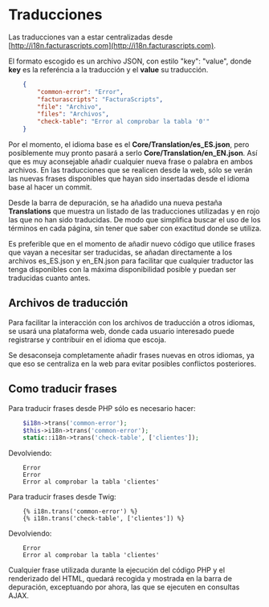 # Traducciones

Las traducciones van a estar centralizadas desde [http://i18n.facturascripts.com](http://i18n.facturascripts.com).

El formato escogido es un archivo JSON, con estilo "key": "value", donde **key** es la referéncia a la traducción y el **value** su traducción.

```JSON
    {
        "common-error": "Error",
        "facturascripts": "FacturaScripts",
        "file": "Archivo",
        "files": "Archivos",
        "check-table": "Error al comprobar la tabla '0'"
    }
```

Por el momento, el idioma base es el **Core/Translation/es_ES.json**, pero posiblemente muy pronto pasará a serlo **Core/Translation/en_EN.json**. Así que es muy aconsejable añadir cualquier nueva frase o palabra en ambos archivos. En las traducciones que se realicen desde la web, sólo se verán las nuevas frases disponibles que hayan sido insertadas desde el idioma base al hacer un commit.

Desde la barra de depuración, se ha añadido una nueva pestaña **Translations** que muestra un listado de las traducciones utilizadas y en rojo las que no han sido traducidas. De modo que simplifica buscar el uso de los términos en cada página, sin tener que saber con exactitud donde se utiliza.

Es preferible que en el momento de añadir nuevo código que utilice frases que vayan a necesitar ser traducidas, se añadan directamente a los archivos es_ES.json y en_EN.json para facilitar que cualquier traductor las tenga disponibles con la máxima disponibilidad posible y puedan ser traducidas cuanto antes.  

## Archivos de traducción

Para facilitar la interacción con los archivos de traducción a otros idiomas, se usará una plataforma web, donde cada usuario interesado puede registrarse y contribuir en el idioma que escoja.

Se desaconseja completamente añadir frases nuevas en otros idiomas, ya que eso se centraliza en la web para evitar posibles conflictos posteriores.


## Como traducir frases

Para traducir frases desde PHP sólo es necesario hacer:

```PHP
    $i18n->trans('common-error');
    $this->i18n->trans('common-error');
    static::i18n->trans('check-table', ['clientes']);
```

Devolviendo:

```
    Error
    Error
    Error al comprobar la tabla 'clientes'
```

Para traducir frases desde Twig:

```Twig
    {% i18n.trans('common-error') %}
    {% i18n.trans('check-table', ['clientes']) %}
```

Devolviendo:

```
    Error
    Error al comprobar la tabla 'clientes'
```

Cualquier frase utilizada durante la ejecución del código PHP y el renderizado del HTML, quedará recogida y mostrada en la barra de depuración, exceptuando por ahora, las que se ejecuten en consultas AJAX. 